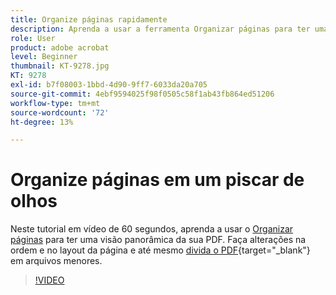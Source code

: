 ```yaml
---
title: Organize páginas rapidamente
description: Aprenda a usar a ferramenta Organizar páginas para ter uma visão panorâmica da sua PDF
role: User
product: adobe acrobat
level: Beginner
thumbnail: KT-9278.jpg
KT: 9278
exl-id: b7f08003-1bbd-4d90-9ff7-6033da20a705
source-git-commit: 4ebf9594025f98f0505c58f1ab43fb864ed51206
workflow-type: tm+mt
source-wordcount: '72'
ht-degree: 13%

---
```


# Organize páginas em um piscar de olhos

Neste tutorial em vídeo de 60 segundos, aprenda a usar o [Organizar páginas](https://www.adobe.com/br/acrobat/online/rearrange-pdf.html) para ter uma visão panorâmica da sua PDF. Faça alterações na ordem e no layout da página e até mesmo [divida o PDF](https://www.adobe.com/br/acrobat/online/split-pdf.html){target="_blank"} em arquivos menores.

>[!VIDEO](https://video.tv.adobe.com/v/338278?quality=12&learn=on&hidetitle=true)
